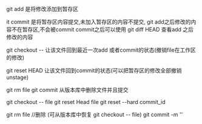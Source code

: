 git add 是将修改添加到暂存区

it commit 是将暂存区内容提交,未加入暂存区的内容不提交, git add之后修改的内容不在暂存区,不会被commit
commit之后可以使用 git diff HEAD 查看add 之后修改的内容

git checkout -- <file> 让该文件回到最近一次add 或者commit的状态(撤销file在工作区的修改)

git reset HEAD <file>  让该文件回到commit的状态(可以把暂存区的修改全部撤销 unstage)

git rm file
git commit 从版本库中删除文件并且提交


git checkout -- file
git reset Head file
git reset --hard commit_id


git rm file     //删除 (可从版本库中恢复  git checkout -- file)
git commit -m ''
